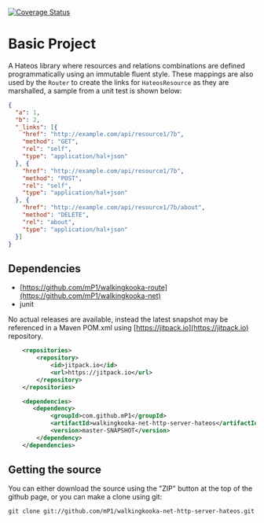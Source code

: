 [![Coverage Status](https://coveralls.io/repos/github/mP1/walkingkooka-net-http-server-hateos/badge.svg?branch=master)](https://coveralls.io/github/mP1/walkingkooka-net-http-server-hateos?branch=master)

# Basic Project

A Hateos library where resources and relations combinations are defined programmatically using an immutable fluent style.
These mappings are also used by the `Router` to create the links for `HateosResource` as they are marshalled, a sample
from a unit test is shown below:

```json
{
  "a": 1,
  "b": 2,
  "_links": [{
    "href": "http://example.com/api/resource1/7b",
    "method": "GET",
    "rel": "self",
    "type": "application/hal+json"
  }, {
    "href": "http://example.com/api/resource1/7b",
    "method": "POST",
    "rel": "self",
    "type": "application/hal+json"
  }, {
    "href": "http://example.com/api/resource1/7b/about",
    "method": "DELETE",
    "rel": "about",
    "type": "application/hal+json"
  }]
}
```

## Dependencies

- [https://github.com/mP1/walkingkooka-route](https://github.com/mP1/walkingkooka-net)
- junit

No actual releases are available, instead the latest snapshot may be referenced in a Maven POM.xml using
[https://jitpack.io](https://jitpack.io) repository.

```xml
    <repositories>
        <repository>
            <id>jitpack.io</id>
            <url>https://jitpack.io</url>
        </repository>
    </repositories>

    <dependencies>
       <dependency>
            <groupId>com.github.mP1</groupId>
            <artifactId>walkingkooka-net-http-server-hateos</artifactId>
            <version>master-SNAPSHOT</version>
        </dependency>
    </dependencies>
```



## Getting the source

You can either download the source using the "ZIP" button at the top
of the github page, or you can make a clone using git:

```
git clone git://github.com/mP1/walkingkooka-net-http-server-hateos.git
```
